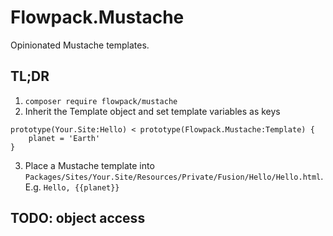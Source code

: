 # Flowpack.Mustache

Opinionated Mustache templates.

## TL;DR

1. `composer require flowpack/mustache`
2. Inherit the Template object and set template variables as keys
```
prototype(Your.Site:Hello) < prototype(Flowpack.Mustache:Template) {
	planet = 'Earth'
}
```
3. Place a Mustache template into `Packages/Sites/Your.Site/Resources/Private/Fusion/Hello/Hello.html`. E.g. `Hello, {{planet}}`

## TODO: object access
